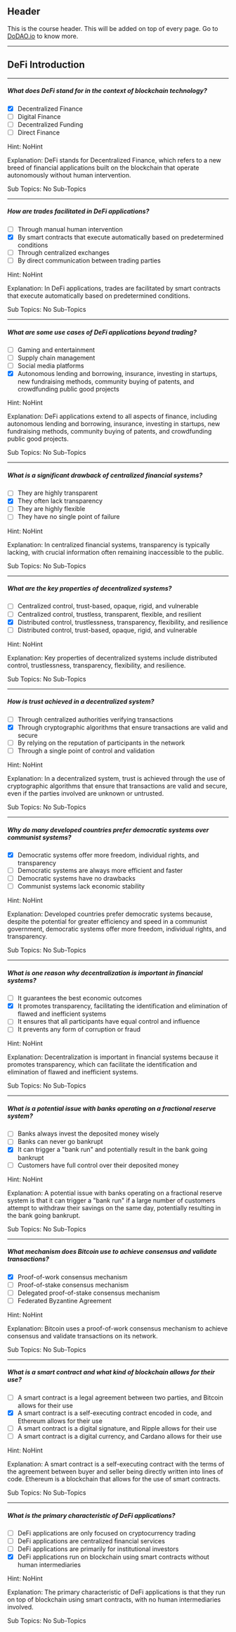 ## Header
This is the course header. This will be added on top of every page. Go to [DoDAO.io](https://www.dodao.io) to know more.

 ---
 
 ## DeFi Introduction
 
 
---

##### What does DeFi stand for in the context of blockchain technology?  

- [x]  Decentralized Finance
- [ ]  Digital Finance
- [ ]  Decentralized Funding
- [ ]  Direct Finance
  
Hint: NoHint
         
Explanation: DeFi stands for Decentralized Finance, which refers to a new breed of financial applications built on the blockchain that operate autonomously without human intervention.

Sub Topics: No Sub-Topics
 

---

##### How are trades facilitated in DeFi applications?  

- [ ]  Through manual human intervention
- [x]  By smart contracts that execute automatically based on predetermined conditions
- [ ]  Through centralized exchanges
- [ ]  By direct communication between trading parties
  
Hint: NoHint
         
Explanation: In DeFi applications, trades are facilitated by smart contracts that execute automatically based on predetermined conditions.

Sub Topics: No Sub-Topics
 

---

##### What are some use cases of DeFi applications beyond trading?  

- [ ]  Gaming and entertainment
- [ ]  Supply chain management
- [ ]  Social media platforms
- [x]  Autonomous lending and borrowing, insurance, investing in startups, new fundraising methods, community buying of patents, and crowdfunding public good projects
  
Hint: NoHint
         
Explanation: DeFi applications extend to all aspects of finance, including autonomous lending and borrowing, insurance, investing in startups, new fundraising methods, community buying of patents, and crowdfunding public good projects.

Sub Topics: No Sub-Topics
 

---

##### What is a significant drawback of centralized financial systems?  

- [ ]  They are highly transparent
- [x]  They often lack transparency
- [ ]  They are highly flexible
- [ ]  They have no single point of failure
  
Hint: NoHint
         
Explanation: In centralized financial systems, transparency is typically lacking, with crucial information often remaining inaccessible to the public.

Sub Topics: No Sub-Topics
 

---

##### What are the key properties of decentralized systems?  

- [ ]  Centralized control, trust-based, opaque, rigid, and vulnerable
- [ ]  Centralized control, trustless, transparent, flexible, and resilient
- [x]  Distributed control, trustlessness, transparency, flexibility, and resilience
- [ ]  Distributed control, trust-based, opaque, rigid, and vulnerable
  
Hint: NoHint
         
Explanation: Key properties of decentralized systems include distributed control, trustlessness, transparency, flexibility, and resilience.

Sub Topics: No Sub-Topics
 

---

##### How is trust achieved in a decentralized system?  

- [ ]  Through centralized authorities verifying transactions
- [x]  Through cryptographic algorithms that ensure transactions are valid and secure
- [ ]  By relying on the reputation of participants in the network
- [ ]  Through a single point of control and validation
  
Hint: NoHint
         
Explanation: In a decentralized system, trust is achieved through the use of cryptographic algorithms that ensure that transactions are valid and secure, even if the parties involved are unknown or untrusted.

Sub Topics: No Sub-Topics
 

---

##### Why do many developed countries prefer democratic systems over communist systems?  

- [x]  Democratic systems offer more freedom, individual rights, and transparency
- [ ]  Democratic systems are always more efficient and faster
- [ ]  Democratic systems have no drawbacks
- [ ]  Communist systems lack economic stability
  
Hint: NoHint
         
Explanation: Developed countries prefer democratic systems because, despite the potential for greater efficiency and speed in a communist government, democratic systems offer more freedom, individual rights, and transparency.

Sub Topics: No Sub-Topics
 

---

##### What is one reason why decentralization is important in financial systems?  

- [ ]  It guarantees the best economic outcomes
- [x]  It promotes transparency, facilitating the identification and elimination of flawed and inefficient systems
- [ ]  It ensures that all participants have equal control and influence
- [ ]  It prevents any form of corruption or fraud
  
Hint: NoHint
         
Explanation: Decentralization is important in financial systems because it promotes transparency, which can facilitate the identification and elimination of flawed and inefficient systems.

Sub Topics: No Sub-Topics
 

---

##### What is a potential issue with banks operating on a fractional reserve system?  

- [ ]  Banks always invest the deposited money wisely
- [ ]  Banks can never go bankrupt
- [x]  It can trigger a "bank run" and potentially result in the bank going bankrupt
- [ ]  Customers have full control over their deposited money
  
Hint: NoHint
         
Explanation: A potential issue with banks operating on a fractional reserve system is that it can trigger a "bank run" if a large number of customers attempt to withdraw their savings on the same day, potentially resulting in the bank going bankrupt.

Sub Topics: No Sub-Topics
 

---

##### What mechanism does Bitcoin use to achieve consensus and validate transactions?  

- [x]  Proof-of-work consensus mechanism
- [ ]  Proof-of-stake consensus mechanism
- [ ]  Delegated proof-of-stake consensus mechanism
- [ ]  Federated Byzantine Agreement
  
Hint: NoHint
         
Explanation: Bitcoin uses a proof-of-work consensus mechanism to achieve consensus and validate transactions on its network.

Sub Topics: No Sub-Topics
 

---

##### What is a smart contract and what kind of blockchain allows for their use?  

- [ ]  A smart contract is a legal agreement between two parties, and Bitcoin allows for their use
- [x]  A smart contract is a self-executing contract encoded in code, and Ethereum allows for their use
- [ ]  A smart contract is a digital signature, and Ripple allows for their use
- [ ]  A smart contract is a digital currency, and Cardano allows for their use
  
Hint: NoHint
         
Explanation: A smart contract is a self-executing contract with the terms of the agreement between buyer and seller being directly written into lines of code. Ethereum is a blockchain that allows for the use of smart contracts.

Sub Topics: No Sub-Topics
 

---

##### What is the primary characteristic of DeFi applications?  

- [ ]  DeFi applications are only focused on cryptocurrency trading
- [ ]  DeFi applications are centralized financial services
- [ ]  DeFi applications are primarily for institutional investors
- [x]  DeFi applications run on blockchain using smart contracts without human intermediaries
  
Hint: NoHint
         
Explanation: The primary characteristic of DeFi applications is that they run on top of blockchain using smart contracts, with no human intermediaries involved.

Sub Topics: No Sub-Topics
 
